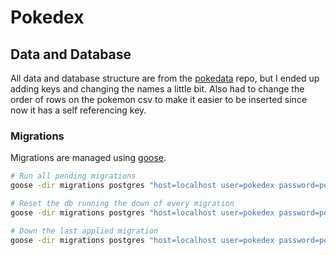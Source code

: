 # Pokedex

## Data and Database

All data and database structure are from the
[pokedata](https://github.com/ninjarobot/pokedata) repo, but I ended up
adding keys and changing the names a little bit. Also had to change the
order of rows on the pokemon csv to make it easier to be inserted since
now it has a self referencing key.

### Migrations

Migrations are managed using [goose](https://github.com/pressly/goose).

```bash
# Run all pending migrations
goose -dir migrations postgres "host=localhost user=pokedex password=pokedex dbname=pokedex port=5432 sslmode=disable" up

# Reset the db running the down of every migration
goose -dir migrations postgres "host=localhost user=pokedex password=pokedex dbname=pokedex port=5432 sslmode=disable" reset

# Down the last applied migration
goose -dir migrations postgres "host=localhost user=pokedex password=pokedex dbname=pokedex port=5432 sslmode=disable" down
```
